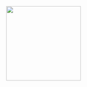 <a href="https://open.spotify.com/track/3AM2ihc5RFzbC47eCpTg2I?si=06dd99ad6ad94c54">
  <img src="https://images.genius.com/aac9984a970d54d5ba76844f6168503d.1000x1000x1.png" width="200" height="200">
</a>
